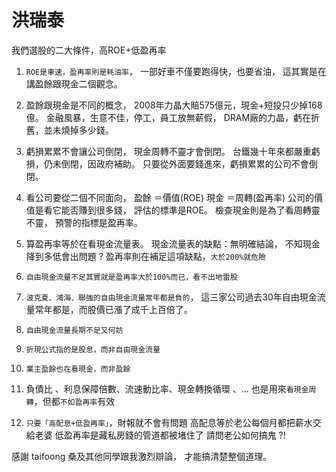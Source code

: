 # 洪瑞泰


我們選股的二大條件，高ROE+低盈再率

1. `ROE是車速，盈再率則是耗油率`，
一部好車不僅要跑得快，也要省油，
這其實是在講盈餘跟現金二個觀念。

2. 盈餘跟現金是不同的概念，
2008年力晶大賠575億元，現金+短投只少掉168億。
金融風暴，生意不佳，停工，員工放無薪假，
DRAM廠的力晶，虧在折舊，並未燒掉多少錢。

3. 虧損累累不會讓公司倒閉，
現金周轉不靈才會倒閉。
台鐵幾十年來都嚴重虧損，仍未倒閉，因政府補助。
只要從外面要錢進來，虧損累累的公司不會倒閉。

4. 看公司要從二個不同面向，
盈餘 ＝價值(ROE)
現金 ＝周轉(盈再率)
 公司的價值是看它能否賺到很多錢，
評估的標準是ROE。
檢查現金則是為了看周轉靈不靈，
預警的指標是盈再率。

5. 算盈再率等於在看現金流量表。
現金流量表的缺點：無明確結論，
不知現金降到多低會出問題 ?
盈再率則在補足這項缺點，`大於200%就危險`

6. `自由現金流量不足其實就是盈再率大於100%而已，看不出地雷股`

7. `波克夏、鴻海、聯強的自由現金流量常年都是負的`，
這三家公司過去30年自由現金流量常年都是，而股價已漲了成千上百倍了。

8. `自由現金流量長期不足又何妨`

9. `折現公式指的是股息，而非自由現金流量`

10. `業主盈餘也在看現金，而非盈餘`

11. 負債比 、利息保障倍數、流速動比率、現金轉換循環 、… 也是用來`看現金周轉`，但都`不如盈再率`有效

12. `只要「高配息+低盈再率」`，財報就不會有問題
高配息等於老公每個月都把薪水交給老婆
低盈再率是藏私房錢的管道都被堵住了
請問老公如何搞鬼 ?!


感謝 taifoong 桑及其他同學跟我激烈辯論，
才能搞清楚整個道理。